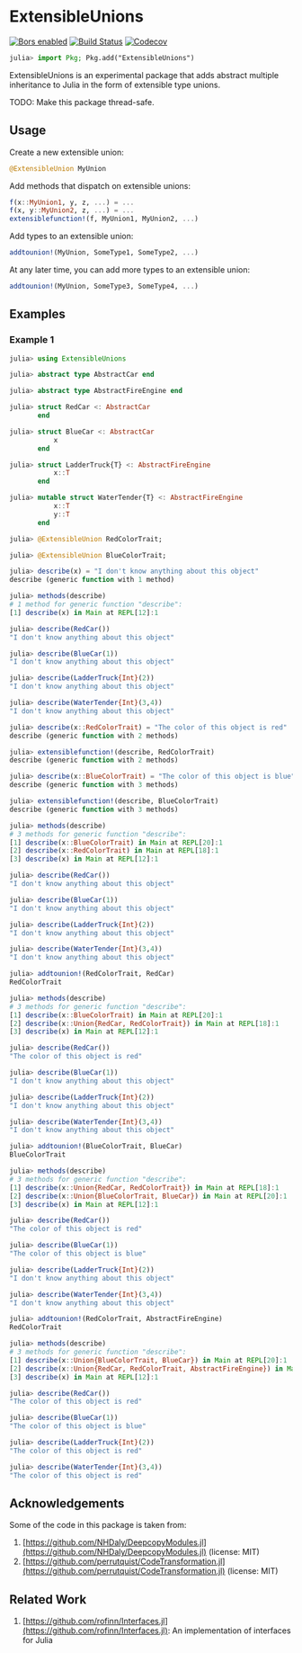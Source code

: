 # ExtensibleUnions

[![Bors enabled](https://bors.tech/images/badge_small.svg)](https://app.bors.tech/repositories/20023)
[![Build Status](https://travis-ci.com/bcbi/ExtensibleUnions.jl.svg?branch=master)](https://travis-ci.com/bcbi/ExtensibleUnions.jl/branches)
[![Codecov](https://codecov.io/gh/bcbi/ExtensibleUnions.jl/branch/master/graph/badge.svg)](https://codecov.io/gh/bcbi/ExtensibleUnions.jl)

```julia
julia> import Pkg; Pkg.add("ExtensibleUnions")
```

ExtensibleUnions is an experimental package that adds abstract multiple inheritance to Julia in the
form of extensible type unions.

TODO: Make this package thread-safe.

## Usage

Create a new extensible union:
```julia
@ExtensibleUnion MyUnion
```

Add methods that dispatch on extensible unions:
```julia
f(x::MyUnion1, y, z, ...) = ...
f(x, y::MyUnion2, z, ...) = ...
extensiblefunction!(f, MyUnion1, MyUnion2, ...)
```

Add types to an extensible union:
```julia
addtounion!(MyUnion, SomeType1, SomeType2, ...)
```

At any later time, you can add more types to an extensible union:
```julia
addtounion!(MyUnion, SomeType3, SomeType4, ...)
```

## Examples

### Example 1

```julia
julia> using ExtensibleUnions

julia> abstract type AbstractCar end

julia> abstract type AbstractFireEngine end

julia> struct RedCar <: AbstractCar
       end

julia> struct BlueCar <: AbstractCar
           x
       end

julia> struct LadderTruck{T} <: AbstractFireEngine
           x::T
       end

julia> mutable struct WaterTender{T} <: AbstractFireEngine
           x::T
           y::T
       end

julia> @ExtensibleUnion RedColorTrait;

julia> @ExtensibleUnion BlueColorTrait;

julia> describe(x) = "I don't know anything about this object"
describe (generic function with 1 method)

julia> methods(describe)
# 1 method for generic function "describe":
[1] describe(x) in Main at REPL[12]:1

julia> describe(RedCar())
"I don't know anything about this object"

julia> describe(BlueCar(1))
"I don't know anything about this object"

julia> describe(LadderTruck{Int}(2))
"I don't know anything about this object"

julia> describe(WaterTender{Int}(3,4))
"I don't know anything about this object"

julia> describe(x::RedColorTrait) = "The color of this object is red"
describe (generic function with 2 methods)

julia> extensiblefunction!(describe, RedColorTrait)
describe (generic function with 2 methods)

julia> describe(x::BlueColorTrait) = "The color of this object is blue"
describe (generic function with 3 methods)

julia> extensiblefunction!(describe, BlueColorTrait)
describe (generic function with 3 methods)

julia> methods(describe)
# 3 methods for generic function "describe":
[1] describe(x::BlueColorTrait) in Main at REPL[20]:1
[2] describe(x::RedColorTrait) in Main at REPL[18]:1
[3] describe(x) in Main at REPL[12]:1

julia> describe(RedCar())
"I don't know anything about this object"

julia> describe(BlueCar(1))
"I don't know anything about this object"

julia> describe(LadderTruck{Int}(2))
"I don't know anything about this object"

julia> describe(WaterTender{Int}(3,4))
"I don't know anything about this object"

julia> addtounion!(RedColorTrait, RedCar)
RedColorTrait

julia> methods(describe)
# 3 methods for generic function "describe":
[1] describe(x::BlueColorTrait) in Main at REPL[20]:1
[2] describe(x::Union{RedCar, RedColorTrait}) in Main at REPL[18]:1
[3] describe(x) in Main at REPL[12]:1

julia> describe(RedCar())
"The color of this object is red"

julia> describe(BlueCar(1))
"I don't know anything about this object"

julia> describe(LadderTruck{Int}(2))
"I don't know anything about this object"

julia> describe(WaterTender{Int}(3,4))
"I don't know anything about this object"

julia> addtounion!(BlueColorTrait, BlueCar)
BlueColorTrait

julia> methods(describe)
# 3 methods for generic function "describe":
[1] describe(x::Union{RedCar, RedColorTrait}) in Main at REPL[18]:1
[2] describe(x::Union{BlueColorTrait, BlueCar}) in Main at REPL[20]:1
[3] describe(x) in Main at REPL[12]:1

julia> describe(RedCar())
"The color of this object is red"

julia> describe(BlueCar(1))
"The color of this object is blue"

julia> describe(LadderTruck{Int}(2))
"I don't know anything about this object"

julia> describe(WaterTender{Int}(3,4))
"I don't know anything about this object"

julia> addtounion!(RedColorTrait, AbstractFireEngine)
RedColorTrait

julia> methods(describe)
# 3 methods for generic function "describe":
[1] describe(x::Union{BlueColorTrait, BlueCar}) in Main at REPL[20]:1
[2] describe(x::Union{RedCar, RedColorTrait, AbstractFireEngine}) in Main at REPL[18]:1
[3] describe(x) in Main at REPL[12]:1

julia> describe(RedCar())
"The color of this object is red"

julia> describe(BlueCar(1))
"The color of this object is blue"

julia> describe(LadderTruck{Int}(2))
"The color of this object is red"

julia> describe(WaterTender{Int}(3,4))
"The color of this object is red"
```

## Acknowledgements

Some of the code in this package is taken from:
1. [https://github.com/NHDaly/DeepcopyModules.jl](https://github.com/NHDaly/DeepcopyModules.jl) (license: MIT)
2. [https://github.com/perrutquist/CodeTransformation.jl](https://github.com/perrutquist/CodeTransformation.jl) (license: MIT)

## Related Work

1. [https://github.com/rofinn/Interfaces.jl](https://github.com/rofinn/Interfaces.jl): An implementation of interfaces for Julia
